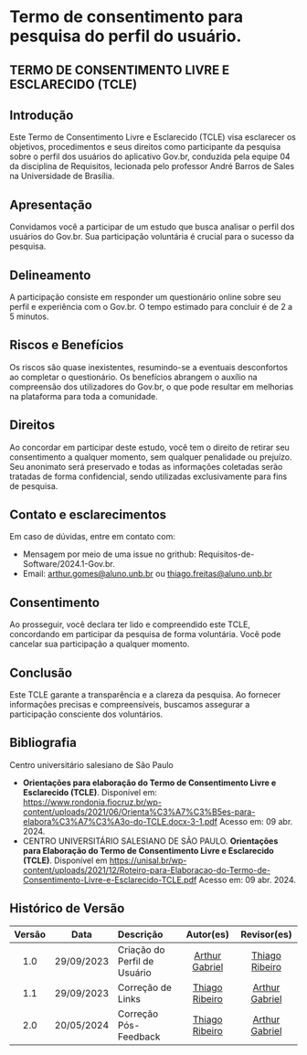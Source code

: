 # Termo de consentimento para pesquisa do perfil do usuário.

## TERMO DE CONSENTIMENTO LIVRE E ESCLARECIDO (TCLE)

## Introdução

Este Termo de Consentimento Livre e Esclarecido (TCLE) visa esclarecer os objetivos, procedimentos e seus direitos como participante da pesquisa sobre o perfil dos usuários do aplicativo Gov.br, conduzida pela equipe 04 da disciplina de Requisitos, lecionada pelo professor André Barros de Sales na Universidade de Brasília.

## Apresentação

Convidamos você a participar de um estudo que busca analisar o perfil dos usuários do Gov.br. Sua participação voluntária é crucial para o sucesso da pesquisa.

## Delineamento

A participação consiste em responder um questionário online sobre seu perfil e experiência com o Gov.br. O tempo estimado para concluir é de 2 a 5 minutos.

## Riscos e Benefícios

Os riscos são quase inexistentes, resumindo-se a eventuais desconfortos ao completar o questionário. Os benefícios abrangem o auxílio na compreensão dos utilizadores do Gov.br, o que pode resultar em melhorias na plataforma para toda a comunidade.

## Direitos

Ao concordar em participar deste estudo, você tem o direito de retirar seu consentimento a qualquer momento, sem qualquer penalidade ou prejuízo. Seu anonimato será preservado e todas as informações coletadas serão tratadas de forma confidencial, sendo utilizadas exclusivamente para fins de pesquisa.

## Contato e esclarecimentos

Em caso de dúvidas, entre em contato com:

- Mensagem por meio de uma issue no grithub: Requisitos-de-Software/2024.1-Gov.br.
- Email: arthur.gomes@aluno.unb.br ou thiago.freitas@aluno.unb.br

## Consentimento

Ao prosseguir, você declara ter lido e compreendido este TCLE, concordando em participar da pesquisa de forma voluntária. Você pode cancelar sua participação a qualquer momento.

## Conclusão

Este TCLE garante a transparência e a clareza da pesquisa. Ao fornecer informações precisas e compreensíveis, buscamos assegurar a participação consciente dos voluntários.

## Bibliografia

Centro universitário salesiano de São Paulo

- **Orientações para elaboração do Termo de Consentimento Livre e Esclarecido (TCLE)**. Disponível em: <https://www.rondonia.fiocruz.br/wp-content/uploads/2021/06/Orienta%C3%A7%C3%B5es-para-elabora%C3%A7%C3%A3o-do-TCLE.docx-3-1.pdf> Acesso em: 09 abr. 2024.
- CENTRO UNIVERSITÁRIO SALESIANO DE SÃO PAULO. **Orientações para Elaboração do Termo de Consentimento Livre e Esclarecido (TCLE)**. Disponível em <https://unisal.br/wp-content/uploads/2021/12/Roteiro-para-Elaboracao-do-Termo-de-Consentimento-Livre-e-Esclarecido-TCLE.pdf> Acesso em: 09 abr. 2024.

## Histórico de Versão

| Versão |    Data    | Descrição                    |                      Autor(es)                      |                     Revisor(es)                     |
| :----: | :--------: | :--------------------------- | :-------------------------------------------------: | :-------------------------------------------------: |
| 1.0  | 29/09/2023 | Criação do Perfil de Usuário | [Arthur Gabriel](https://github.com/ArthurGabrieel) | [Thiago Ribeiro](https://github.com/thiagorfreitas) |
| 1.1  | 29/09/2023 | Correção de Links            | [Thiago Ribeiro](https://github.com/thiagorfreitas) | [Arthur Gabriel](https://github.com/ArthurGabrieel) |
| 2.0  | 20/05/2024 | Correção Pós-Feedback        | [Thiago Ribeiro](https://github.com/thiagorfreitas) | [Arthur Gabriel](https://github.com/ArthurGabrieel) |
